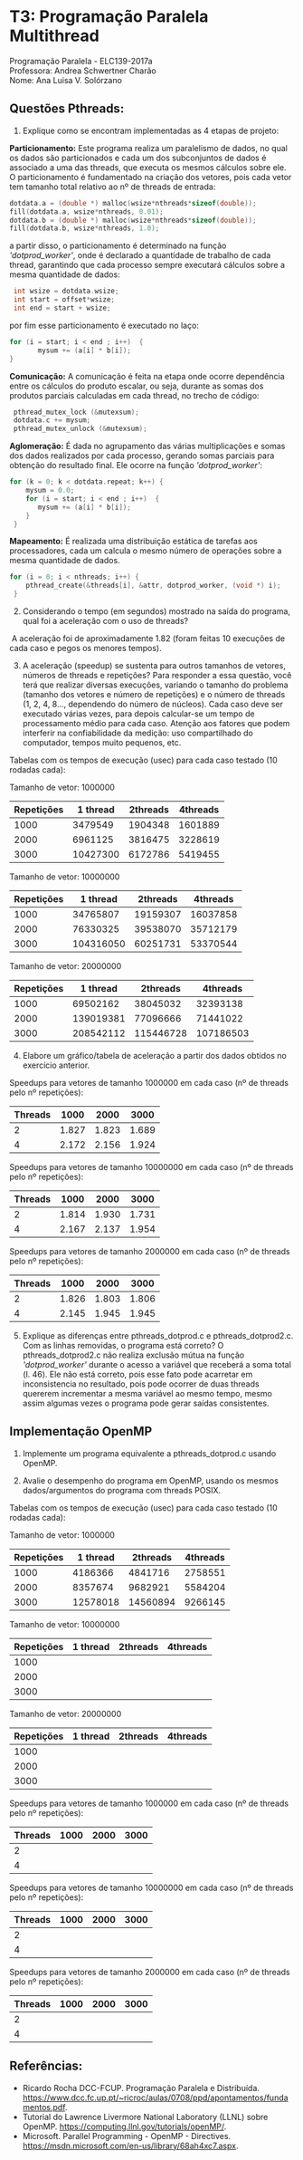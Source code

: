 # T3: Programação Paralela Multithread
Programação Paralela - ELC139-2017a\
Professora: Andrea Schwertner Charão\
Nome: Ana Luisa V. Solórzano

## Questões Pthreads:

1. Explique como se encontram implementadas as 4 etapas de projeto: 
  
  **Particionamento:** Este programa realiza um paralelismo de dados, no qual os dados são particionados e cada um dos subconjuntos
  de dados é associado a uma das threads, que executa os mesmos cálculos sobre ele. O particionamento é fundamentado na criação dos
  vetores, pois cada vetor tem tamanho total relativo ao nº de threads de entrada:  
   ``` C
   dotdata.a = (double *) malloc(wsize*nthreads*sizeof(double));
   fill(dotdata.a, wsize*nthreads, 0.01);
   dotdata.b = (double *) malloc(wsize*nthreads*sizeof(double));
   fill(dotdata.b, wsize*nthreads, 1.0);
   ```
  a partir disso, o particionamento é determinado na função *'dotprod_worker'*, onde é declarado a quantidade de trabalho
  de cada thread, garantindo que cada processo sempre executará cálculos sobre a mesma quantidade de dados: 
  ``` C
   int wsize = dotdata.wsize;
   int start = offset*wsize;
   int end = start + wsize;
  ``` 
  por fim esse particionamento é executado no laço:
  ``` C
  for (i = start; i < end ; i++)  {
         mysum += (a[i] * b[i]);
  }
  ```
  
  **Comunicação:** A comunicação é feita na etapa onde ocorre dependência entre os cálculos do produto escalar, ou seja,
  durante as somas dos produtos parciais calculadas em cada thread, no trecho de código:
 
 ``` C
  pthread_mutex_lock (&mutexsum);
  dotdata.c += mysum;
  pthread_mutex_unlock (&mutexsum);
 ```   
 
  **Aglomeração:** É dada no agrupamento das várias multiplicações e somas dos dados realizados por cada processo, gerando
  somas parciais para obtenção do resultado final. Ele ocorre na função *'dotprod_worker'*:
  
  ``` C
  for (k = 0; k < dotdata.repeat; k++) {
      mysum = 0.0;
      for (i = start; i < end ; i++)  {
         mysum += (a[i] * b[i]);
      }
   }
  ```  
  
  **Mapeamento:** É realizada uma distribuição estática de tarefas aos processadores, cada um calcula o mesmo número de
  operações sobre a mesma quantidade de dados.
  
  ``` C
  for (i = 0; i < nthreads; i++) {
      pthread_create(&threads[i], &attr, dotprod_worker, (void *) i);
   }
   ```
   
2. Considerando o tempo (em segundos) mostrado na saída do programa, qual foi a aceleração com o uso de threads?

  A aceleração foi de aproximadamente 1.82 (foram feitas 10 execuções de cada caso e pegos os menores tempos).

3. A aceleração (speedup) se sustenta para outros tamanhos de vetores, números de threads e repetições? Para responder a essa questão, você terá que realizar diversas execuções, variando o tamanho do problema (tamanho dos vetores e número de repetições) e o número de threads (1, 2, 4, 8..., dependendo do número de núcleos). Cada caso deve ser executado várias vezes, para depois calcular-se um tempo de processamento médio para cada caso. Atenção aos fatores que podem interferir na confiabilidade da medição: uso compartilhado do computador, tempos muito pequenos, etc.

Tabelas com os tempos de execução (usec) para cada caso testado (10 rodadas cada):

Tamanho de vetor: 1000000

Repetições | 1 thread | 2threads | 4threads |
---------- | ------- | -------- | -------- |
1000  | 3479549 | 1904348 | 1601889 |
2000  | 6961125 | 3816475 | 3228619 |
3000  | 10427300 | 6172786 | 5419455 |

Tamanho de vetor: 10000000

Repetições | 1 thread | 2threads | 4threads |
---------- | ------- | -------- | -------- |
1000  | 34765807 | 19159307 | 16037858 |
2000  | 76330325 | 39538070 | 35712179 |
3000  | 104316050 | 60251731 | 53370544 |

Tamanho de vetor: 20000000

Repetições | 1 thread | 2threads | 4threads |
---------- | ------- | -------- | -------- |
1000  | 69502162 | 38045032 | 32393138 |
2000  | 139019381 | 77096666 | 71441022 |
3000  | 208542112 | 115446728 | 107186503 |

4. Elabore um gráfico/tabela de aceleração a partir dos dados obtidos no exercício anterior.

Speedups para vetores de tamanho 1000000 em cada caso (nº de threads pelo nº repetições):

Threads | 1000 | 2000 | 3000 |
------- | ---- | ---- |----- |
2  | 1.827 | 1.823 | 1.689 |
4  | 2.172 | 2.156 | 1.924 |

Speedups para vetores de tamanho 10000000 em cada caso (nº de threads pelo nº repetições):

Threads | 1000 | 2000 | 3000 |
------- | --- | ---- |----- |
2  | 1.814 | 1.930 | 1.731 |
4  | 2.167 | 2.137 | 1.954 |

Speedups para vetores de tamanho 2000000 em cada caso (nº de threads pelo nº repetições):

Threads | 1000 | 2000 | 3000 |
------- | --- | ---- |----- |
2  | 1.826 | 1.803 | 1.806 |
4  | 2.145 | 1.945 | 1.945 |



5. Explique as diferenças entre pthreads_dotprod.c e pthreads_dotprod2.c. Com as linhas removidas, o programa está correto?
  O pthreads_dotprod2.c não realiza exclusão mútua na função *'dotprod_worker'* durante o acesso a variável que receberá a soma total (l. 46). Ele não está correto, pois esse fato pode acarretar em inconsistencia no resultado, pois pode ocorrer de duas threads quererem incrementar a mesma variável ao mesmo tempo, mesmo assim algumas vezes o programa pode gerar saídas consistentes.
  
## Implementação OpenMP 

1. Implemente um programa equivalente a pthreads_dotprod.c usando OpenMP.

2. Avalie o desempenho do programa em OpenMP, usando os mesmos dados/argumentos do programa com threads POSIX.

Tabelas com os tempos de execução (usec) para cada caso testado (10 rodadas cada):

Tamanho de vetor: 1000000

Repetições | 1 thread | 2threads | 4threads |
---------- | ------- | -------- | -------- |
1000  | 4186366 | 4841716 | 2758551 |
2000  | 8357674 | 9682921 | 5584204 |
3000  | 12578018 | 14560894 | 9266145 |

Tamanho de vetor: 10000000

Repetições | 1 thread | 2threads | 4threads |
---------- | ------- | -------- | -------- |
1000  | | | |
2000  | | | |
3000  | | | |

Tamanho de vetor: 20000000

Repetições | 1 thread | 2threads | 4threads |
---------- | ------- | -------- | -------- |
1000  | | | |
2000  | | | |
3000  | | | |

Speedups para vetores de tamanho 1000000 em cada caso (nº de threads pelo nº repetições):

Threads | 1000 | 2000 | 3000 |
------- | ---- | ---- |----- |
2  |   |   |   |
4  |  |   |   |

Speedups para vetores de tamanho 10000000 em cada caso (nº de threads pelo nº repetições):

Threads | 1000 | 2000 | 3000 |
------- | --- | ---- |----- |
2  |   |   |   |
4  |  |   |   |

Speedups para vetores de tamanho 2000000 em cada caso (nº de threads pelo nº repetições):

Threads | 1000 | 2000 | 3000 |
------- | --- | ---- |----- |
2  |  |   |   |
4  |  |  |   |
  
## Referências: 
- Ricardo Rocha DCC-FCUP. Programação Paralela e Distribuída. https://www.dcc.fc.up.pt/~ricroc/aulas/0708/ppd/apontamentos/fundamentos.pdf.
- Tutorial do Lawrence Livermore National Laboratory (LLNL) sobre OpenMP. https://computing.llnl.gov/tutorials/openMP/.
- Microsoft. Parallel Programming - OpenMP - Directives. https://msdn.microsoft.com/en-us/library/68ah4xc7.aspx.
